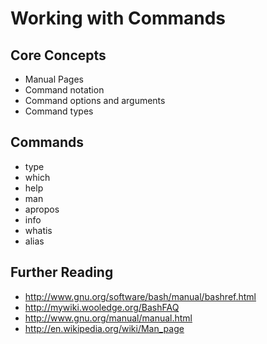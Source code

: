 # Working with Commands

## Core Concepts

- Manual Pages
- Command notation
- Command options and arguments
- Command types

## Commands

- type
- which
- help
- man
- apropos
- info
- whatis
- alias

## Further Reading

- http://www.gnu.org/software/bash/manual/bashref.html
- http://mywiki.wooledge.org/BashFAQ
- http://www.gnu.org/manual/manual.html
- http://en.wikipedia.org/wiki/Man_page